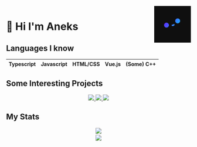 <img src="Pfp_small.png" align="right" width="100px" height="100px"/>

# 🍙 Hi I'm Aneks

## Languages I know
| Typescript | Javascript | HTML/CSS | Vue.js | (Some) C++ |
|----------|----------|----------|----------|----------|

## Some Interesting Projects
<p align="center">
  <a href="https://github.com/Aneks1/canvas-particles">
    <img src="https://github-readme-stats.vercel.app/api/pin/?username=Aneks1&repo=canvas-particles&theme=nightowl"/>
  </a>
  <a href="https://github.com/Aneks1/brainfuck-interpreter/">
    <img src="https://github-readme-stats.vercel.app/api/pin/?username=Aneks1&repo=brainfuck-interpreter&theme=nightowl"/>
  </a>
  </a>
  <a href="https://github.com/Aneks1/orbital-visualizer">
    <img src="https://github-readme-stats.vercel.app/api/pin/?username=Aneks1&repo=orbital-visualizer&theme=nightowl"/>
  </a>
</p>

## My Stats

<p align="center">
  <img src="https://github-readme-stats.vercel.app/api?username=Aneks1&theme=nightowl"/>
  <br>
  <img src="https://github-readme-stats.vercel.app/api/top-langs/?username=Aneks1&theme=nightowl"/>
</p>
